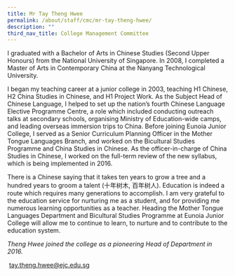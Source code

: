 ```yaml
---
title: Mr Tay Theng Hwee
permalink: /about/staff/cmc/mr-tay-theng-hwee/
description: ""
third_nav_title: College Management Committee
---
```




I graduated with a Bachelor of Arts in Chinese Studies (Second Upper Honours) from the National University of Singapore. In 2008, I completed a Master of Arts in Contemporary China at the Nanyang Technological University.

I began my teaching career at a junior college in 2003, teaching H1 Chinese, H2 China Studies in Chinese, and H1 Project Work. As the Subject Head of Chinese Language, I helped to set up the nation’s fourth Chinese Language Elective Programme Centre, a role which included conducting outreach talks at secondary schools, organising Ministry of Education-wide camps, and leading overseas immersion trips to China. Before joining Eunoia Junior College, I served as a Senior Curriculum Planning Officer in the Mother Tongue Languages Branch, and worked on the Bicultural Studies Programme and China Studies in Chinese. As the officer-in-charge of China Studies in Chinese, I worked on the full-term review of the new syllabus, which is being implemented in 2016.

There is a Chinese saying that it takes ten years to grow a tree and a hundred years to groom a talent (十年树木, 百年树人). Education is indeed a route which requires many generations to accomplish. I am very grateful to the education service for nurturing me as a student, and for providing me numerous learning opportunities as a teacher. Heading the Mother Tongue Languages Department and Bicultural Studies Programme at Eunoia Junior College will allow me to continue to learn, to nurture and to contribute to the education system.

_Theng Hwee joined the college as a pioneering Head of Department in 2016._

 [tay.theng.hwee@ejc.edu.sg](mailto:tay.theng.hwee@ejc.edu.sg)